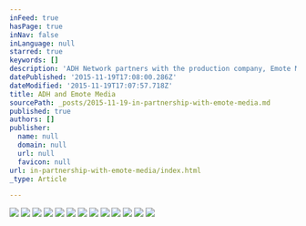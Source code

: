 ```yaml
---
inFeed: true
hasPage: true
inNav: false
inLanguage: null
starred: true
keywords: []
description: 'ADH Network partners with the production company, Emote Media'
datePublished: '2015-11-19T17:08:00.286Z'
dateModified: '2015-11-19T17:07:57.718Z'
title: ADH and Emote Media
sourcePath: _posts/2015-11-19-in-partnership-with-emote-media.md
published: true
authors: []
publisher:
  name: null
  domain: null
  url: null
  favicon: null
url: in-partnership-with-emote-media/index.html
_type: Article

---
```

![](https://the-grid-user-content.s3-us-west-2.amazonaws.com/f40becf3-c26c-49a3-88df-bc9ac91054c3.jpg)
![](https://the-grid-user-content.s3-us-west-2.amazonaws.com/fd52a0a8-f8d2-4ba2-8e3f-420b8300303b.jpg)
![](https://the-grid-user-content.s3-us-west-2.amazonaws.com/8bf93950-f167-457c-81d4-25a2ac742f13.jpg)
![](https://the-grid-user-content.s3-us-west-2.amazonaws.com/2e8f3864-d647-4ce2-a530-5e9d3aec1412.jpg)
![](https://the-grid-user-content.s3-us-west-2.amazonaws.com/8ed10bdd-fc50-44e5-ba34-75febb637348.jpg)
![](https://the-grid-user-content.s3-us-west-2.amazonaws.com/e128cab8-5167-45e2-bb69-60737f2b17df.jpg)
![](https://the-grid-user-content.s3-us-west-2.amazonaws.com/ff2944e0-ad5f-4d76-b88e-cd7d1e1784fb.jpg)
![](https://the-grid-user-content.s3-us-west-2.amazonaws.com/cabf215a-566d-4547-b066-e4feede5fcb3.jpg)
![](https://the-grid-user-content.s3-us-west-2.amazonaws.com/fa97b811-82e2-4dde-a7e5-b72f70eeb9c8.jpg)
![](https://the-grid-user-content.s3-us-west-2.amazonaws.com/8487354c-5705-4186-8070-b2852c376c55.jpg)
![](https://the-grid-user-content.s3-us-west-2.amazonaws.com/399e2db8-36de-4ecf-afa3-d20d9054eae9.jpg)
![](https://the-grid-user-content.s3-us-west-2.amazonaws.com/6cfd69eb-8f1c-488d-9510-c3acedb6fe31.jpg)
![](https://the-grid-user-content.s3-us-west-2.amazonaws.com/d79548af-f2de-49a9-88e8-3daead7db5d7.jpg)